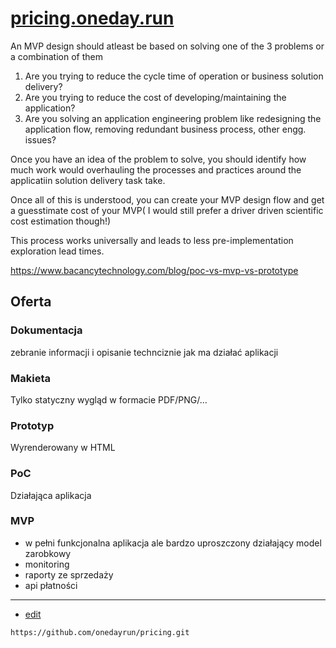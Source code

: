 # [pricing.oneday.run](https://pricing.oneday.run/#/)


An MVP design should atleast be based on solving one of the 3 problems or a combination of them

1. Are you trying to reduce the cycle time of operation or business solution delivery?
2. Are you trying to reduce the cost of developing/maintaining the application?
3. Are you solving an application engineering problem like redesigning the application flow, removing redundant business process, other engg. issues?

Once you have an idea of the problem to solve, you should identify how much work would overhauling the processes and practices around the applicatiin solution delivery task take.

Once all of this is understood, you can create your MVP design flow and get a guesstimate cost of your MVP( I would still prefer a driver driven scientific cost estimation though!)

This process works universally and leads to less pre-implementation exploration lead times.



https://www.bacancytechnology.com/blog/poc-vs-mvp-vs-prototype


## Oferta

### Dokumentacja
zebranie informacji i opisanie technciznie jak ma działać aplikacji

### Makieta
Tylko statyczny wygląd w formacie PDF/PNG/...


### Prototyp
Wyrenderowany w HTML

### PoC

Działająca aplikacja


### MVP

+ w pełni funkcjonalna aplikacja ale bardzo uproszczony działający model zarobkowy
+ monitoring
+ raporty ze sprzedaży
+ api płatności



---
+ [edit](https://github.com/onedayrun/pricing/edit/main/README.md)

```
https://github.com/onedayrun/pricing.git
```
